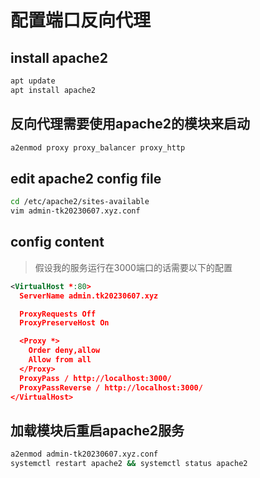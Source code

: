 # 配置端口反向代理

## install apache2

```bash
apt update
apt install apache2
```

## 反向代理需要使用apache2的模块来启动

```bash
a2enmod proxy proxy_balancer proxy_http
```

## edit apache2 config file

```bash
cd /etc/apache2/sites-available
vim admin-tk20230607.xyz.conf
```

## config content

> 假设我的服务运行在3000端口的话需要以下的配置

```xml admin-tk20230607.xyz.conf
<VirtualHost *:80>
  ServerName admin.tk20230607.xyz

  ProxyRequests Off
  ProxyPreserveHost On

  <Proxy *>
    Order deny,allow
    Allow from all
  </Proxy>
  ProxyPass / http://localhost:3000/
  ProxyPassReverse / http://localhost:3000/
</VirtualHost>
```

## 加载模块后重启apache2服务

```bash
a2enmod admin-tk20230607.xyz.conf
systemctl restart apache2 && systemctl status apache2
```